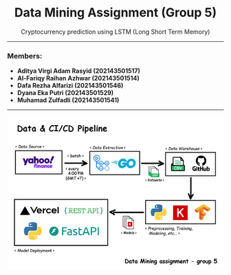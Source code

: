 <h1 align="center">Data Mining Assignment (Group 5)</h1>
<p align="center">Cryptocurrency prediction using LSTM (Long Short Term Memory)</p>
<hr />
<h3>Members:</h3>
<ul>
    <li><b>Aditya Virgi Adam Rasyid (202143501517)</b></li>
    <li><b>Al-Fariqy Raihan Azhwar (202143501514)</b></li>
    <li><b>Dafa Rezha Alfarizi (202143501546)</b></li>
    <li><b>Dyana Eka Putri (202143501529)</b></li>
    <li><b>Muhamad Zulfadli (202143501541)</b></li>
</ul>
<hr />
<p align="center">
  <img src="./diagram/cryptocurrency_prediction.jpg"/>
</p>
